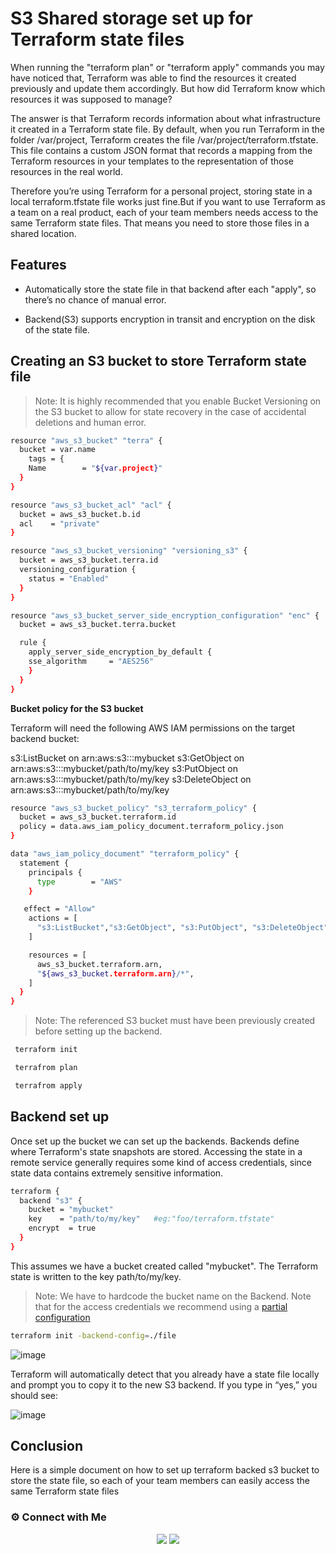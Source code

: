 
# S3 Shared storage set up for Terraform state files

When running the "terraform plan" or "terraform apply" commands you may have noticed that, Terraform was able to find the resources it created previously and update them accordingly. But how did Terraform know which resources it was supposed to manage?

The answer is that Terraform records information about what infrastructure it created in a Terraform state file. By default, when you run Terraform in the folder /var/project, Terraform creates the file /var/project/terraform.tfstate. This file contains a custom JSON format that records a mapping from the Terraform resources in your templates to the representation of those resources in the real world.

Therefore you’re using Terraform for a personal project, storing state in a local terraform.tfstate file works just fine.But if you want to use Terraform as a team on a real product, each of your team members needs access to the same Terraform state files. That means you need to store those files in a shared location.
## Features
 
 - Automatically store the state file in that backend after each "apply", so there’s no chance of manual error. 

-  Backend(S3) supports encryption in transit and encryption on the disk of the state file. 


## Creating an S3 bucket to store Terraform state file

> Note: It is highly recommended that you enable Bucket Versioning on the S3 bucket to allow for state recovery in the case of accidental deletions and human error.

```bash
resource "aws_s3_bucket" "terra" {
  bucket = var.name
    tags = {
    Name        = "${var.project}"
  }
}

resource "aws_s3_bucket_acl" "acl" {
  bucket = aws_s3_bucket.b.id
  acl    = "private"
}

resource "aws_s3_bucket_versioning" "versioning_s3" {
  bucket = aws_s3_bucket.terra.id
  versioning_configuration {
    status = "Enabled"
  }
}

resource "aws_s3_bucket_server_side_encryption_configuration" "enc" {
  bucket = aws_s3_bucket.terra.bucket

  rule {
    apply_server_side_encryption_by_default {
    sse_algorithm     = "AES256"
    }
  }
}

```

**Bucket policy for the S3 bucket**

Terraform will need the following AWS IAM permissions on the target backend bucket:

s3:ListBucket on arn:aws:s3:::mybucket
s3:GetObject on arn:aws:s3:::mybucket/path/to/my/key
s3:PutObject on arn:aws:s3:::mybucket/path/to/my/key
s3:DeleteObject on arn:aws:s3:::mybucket/path/to/my/key

```bash
resource "aws_s3_bucket_policy" "s3_terraform_policy" {
  bucket = aws_s3_bucket.terraform.id
  policy = data.aws_iam_policy_document.terraform_policy.json
}

data "aws_iam_policy_document" "terraform_policy" {
  statement {
    principals {
      type        = "AWS"
    }

   effect = "Allow"
    actions = [
      "s3:ListBucket","s3:GetObject", "s3:PutObject", "s3:DeleteObject",
    ]

    resources = [
      aws_s3_bucket.terraform.arn,
      "${aws_s3_bucket.terraform.arn}/*",
    ]
  }
}

```


> Note: The referenced S3 bucket must have been previously created before setting up the backend.



```bash
 terraform init 

 terrafrom plan

 terrafrom apply
 ```

## Backend set up

Once set up the bucket we can set up the backends.
Backends define where Terraform's state snapshots are stored.
Accessing the state in a remote service generally requires some kind of access credentials, since state data contains extremely sensitive information.

```bash
terraform {
  backend "s3" {
    bucket = "mybucket"        
    key    = "path/to/my/key"   #eg:"foo/terraform.tfstate"
    encrypt  = true
  }
}
```

This assumes we have a bucket created called "mybucket". The Terraform state is written to the key path/to/my/key.
> Note: We have to hardcode the bucket name on the Backend.
Note that for the access credentials we recommend using a [partial configuration](https://www.terraform.io/language/settings/backends/configuration#partial-configuration)

```bash
terraform init -backend-config=./file
```

![image](https://user-images.githubusercontent.com/100775027/162683048-5fb42c8e-5ec4-4a05-a2a4-a29cd50b14b5.png)

Terraform will automatically detect that you already have a state file locally and prompt you to copy it to the new S3 backend. If you type in “yes,” you should see:

![image](https://user-images.githubusercontent.com/100775027/162683180-6fe91e52-4c45-462d-9bc6-957fdddca893.png)


## Conclusion
Here is a simple document on how to set up terraform backed s3 bucket to store the state file, so each of your team members can easily access the same Terraform state files

  
 ### ⚙️ Connect with Me
<p align="center">
<a href="https://www.linkedin.com/in/radin-lawrence-8b3270102/"><img src="https://img.shields.io/badge/LinkedIn-0077B5?style=for-the-badge&logo=linkedin&logoColor=white"/></a>
<a href="mailto:radin.lawrence@gmail.com"><img src="https://img.shields.io/badge/Gmail-D14836?style=for-the-badge&logo=gmail&logoColor=white"/></a>
